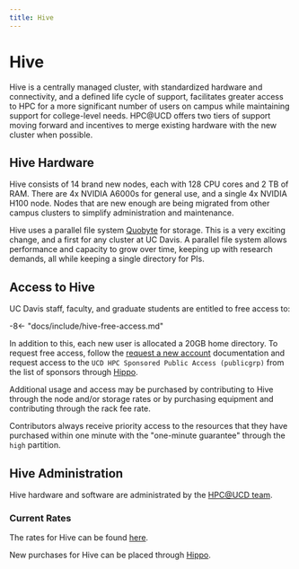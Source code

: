 ```yaml
---
title: Hive
---
```


# Hive

Hive is a centrally managed cluster, with standardized hardware and connectivity, and a defined life cycle of support,
facilitates greater access to HPC for a more significant number of users on campus while maintaining support for
college-level needs. HPC@UCD offers two tiers of support moving forward and incentives to merge existing hardware with
the new cluster when possible.

## Hive Hardware

Hive consists of 14 brand new nodes, each with 128 CPU cores and 2 TB of RAM. There are 4x NVIDIA A6000s for general
use, and a single 4x NVIDIA H100 node. Nodes that are new enough are being migrated from other campus clusters to
simplify administration and maintenance.

Hive uses a parallel file system [Quobyte](https://www.quobyte.com) for storage. This is a very exciting change, and a
first for any cluster at UC Davis. A parallel file system allows performance and capacity to grow over time, keeping up
with research demands, all while keeping a single directory for PIs.

## Access to Hive

UC Davis staff, faculty, and graduate students are entitled to free access to:

-8<- "docs/include/hive-free-access.md"

In addition to this, each new user is allocated a 20GB home directory. To request free access, follow the
[request a new account](/account-requests/#how-to-request-a-new-account-on-a-cluster) documentation and request access
to the `UCD HPC Sponsored Public Access (publicgrp)` from the list of sponsors through
[Hippo](https://hippo.ucdavis.edu/Hive/myaccount).

Additional usage and access may be purchased by contributing to Hive through the node and/or storage rates or by
purchasing equipment and contributing through the rack fee rate.

Contributors always receive priority access to the resources that they have purchased within one minute with the
"one-minute guarantee" through the `high` partition.

## Hive Administration

Hive hardware and software are administrated by the [HPC@UCD team](https://hpc.ucdavis.edu/people).

### Current Rates

The rates for Hive can be found [here](https://hpc.ucdavis.edu/rates#hive).

New purchases for Hive can be placed through [Hippo](https://hippo.ucdavis.edu/Hive/product/index).
